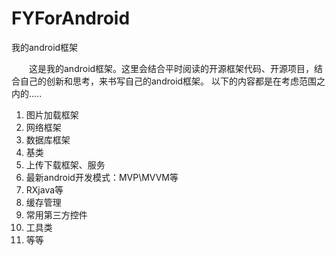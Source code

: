 # FYForAndroid
我的android框架

&emsp;&emsp;这是我的android框架。这里会结合平时阅读的开源框架代码、开源项目，结合自己的创新和思考，来书写自己的android框架。
以下的内容都是在考虑范围之内的.....

1. 图片加载框架
2. 网络框架
3. 数据库框架
4. 基类
5. 上传下载框架、服务
6. 最新android开发模式：MVP\MVVM等
7. RXjava等
8. 缓存管理
9. 常用第三方控件
10. 工具类
11. 等等
